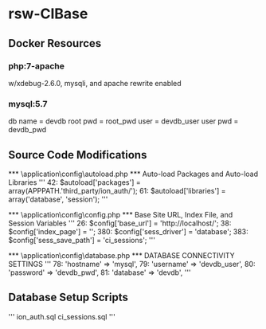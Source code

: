 # rsw-CIBase

## Docker Resources

### php:7-apache 
w/xdebug-2.6.0, mysqli, and apache rewrite enabled
### mysql:5.7
db name = devdb
root pwd = root_pwd
user = devdb_user
user pwd = devdb_pwd

## Source Code Modifications

*** \application\config\autoload.php ***
Auto-load Packages and Auto-load Libraries
'''
42: $autoload['packages'] = array(APPPATH.'third_party/ion_auth/');
61: $autoload['libraries'] = array('database', 'session');
'''

*** \application\config\config.php ***
Base Site URL, Index File, and Session Variables
'''
26: $config['base_url'] = 'http://localhost/';
38: $config['index_page'] = '';
380: $config['sess_driver'] = 'database';
383: $config['sess_save_path'] = 'ci_sessions';
'''

*** \application\config\database.php ***
DATABASE CONNECTIVITY SETTINGS
'''
78: 'hostname' => 'mysql',
79: 'username' => 'devdb_user',
80: 'password' => 'devdb_pwd',
81: 'database' => 'devdb',
'''

## Database Setup Scripts
'''
ion_auth.sql
ci_sessions.sql
'''
